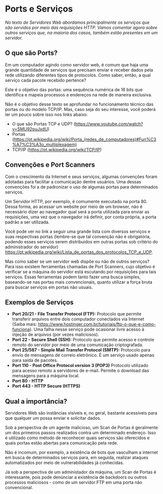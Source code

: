 # Ports e Serviços

*No texto de Servidores Web abordamos principalmente os serviços que são servidos por meio das requisições HTTP. Vamos comentar agora sobre outros serviços que, na maioria dos casos, também estão presentes em um servidor.*

## O que são Ports?

Em um computador agindo como servidor web, é comum que haja uma grande quantidade de serviços que precisam enviar e receber dados pela rede utilizando diferentes tipos de protocolos. Como saber, então, a qual serviço cada pacote recebido pertence?

Este é o objetivo das portas: uma sequência numérica de 16 bits que identifica e mapeia processos a endereços na rede de maneira exclusiva.

Não é o objetivo desse texto se aprofundar no funcionamento técnico das portas ou do modelo TCP/IP. Mas, caso seja do seu interesse, você poderá ler um pouco sobre isso nos links abaixo:

* O que são Portas TCP e UDP? (https://www.youtube.com/watch?v=SMU92puJxdU)
* Portas (https://pt.wikipedia.org/wiki/Porta_(redes_de_computadores)#Fun%C3%A7%C3%A3o_multiplexagem)
* TCP/IP (https://pt.wikipedia.org/wiki/TCP/IP)

## Convenções e Port Scanners

Com o crescimento da Internet e seus serviços, algumas convenções foram adotadas para facilitar a comunicação dentre usuários. Uma dessas convenções foi a de padronizar o uso de algumas portas para determinados serviços.

Um Servidor HTTP, por exemplo, é comumente executado na porta 80. Dessa forma, ao acessar um website por meio de um browser, não é necessário dizer ao navegador qual será a porta utilizada para enviar as requisições, uma vez que o navegador irá definir, por conta própria, a porta padrão a ser utilizada.

Você pode ver no link a seguir uma grande lista com diversos serviços e suas respectivas portas (lembre-se que tal convenção não é obrigatória, podendo esses serviços serem distribuidos em outras portas sob critério do administrador do servidor) https://pt.wikipedia.org/wiki/Lista_de_portas_dos_protocolos_TCP_e_UDP.

Mas como saber se um servidor web dispõe ou não de outros serviços? Para isso existem ferramentas chamadas de Port Scanners, cujo objetivo é verificar se a máquina do servidor está escutando por requisições para tais serviços. Essas ferramentas podem tanto fazer uma busca simples, baseando-se nas portas mais convencionais, quanto utilizar a força bruta para buscar serviços em portas não usuais.


## Exemplos de Serviços

* **Port 20/21 - File Transfer Protocol (FTP):** Protocolo que permite transferir arquivos entre dois computador conectados via Internet (Saiba mais: https://www.hostinger.com.br/tutoriais/ftp-o-que-e-como-funciona). Uma falha nesse serviço pode ocasionar livre acesso à injeção de arquivos (por vezes maliciosos).
* **Port 22 - Secure Shell (SSH):** Protocolo que permite acesso e controle remoto do servidor por meio de uma comunicação criptografada.
* **Port 25/587 - Simple Mail Transfer Protocol (SMTP):** Protocolo para envio de mensagens de correio eletrônico. É um serviço usado apenas para saída de pacotes.
* **Port 110 - Post Office Protocol version 3 (POP3)** Protocolo utilizado para acesso remoto a servidores de e-mail. Permite o download das mensagens para a máquina local.
* **Port 80 - HTTP**
* **Port 443 - HTTP Secure (HTTPS)**


## Qual a importância?

Servidores Web são instâncias visíveis e, no geral, bastante acessíveis para que qualquer um possa enviar e solicitar dados.

Sob a perspectiva de um agente malicioso, um Scan de Portas é geralmente um dos primeiros passos realizados contra um determinado endereço. Isso é utilizado como método de reconhecer quais serviços são oferecidos e quais portas estão abertas para comunicação pela rede.

Não é incomum, por exemplo, a existência de bots que vasculham a internet em busca de determinados serviços para, em seguida, realizar ataques automatizados por meio de vulnerabilidades já conhecidas.

Já sob a perspectiva de um administador da máquina, um Scan de Portas é interessante, pois pode denúnciar a existência de backdoors ou outros processos maliciosos - como de um servidor FTP em uma porta não convencional.

